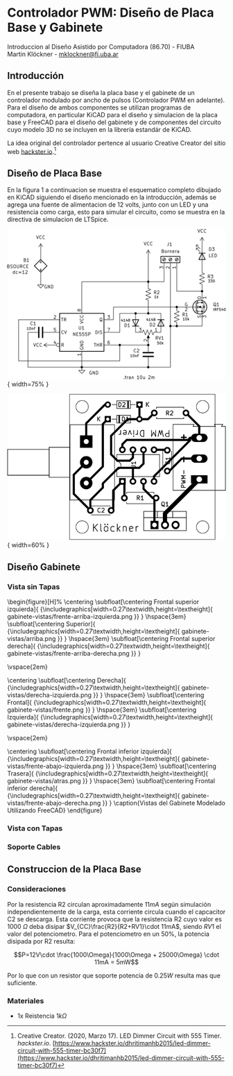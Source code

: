 # Controlador PWM: Diseño de Placa Base y Gabinete

Introduccion al Diseño Asistido por Computadora (86.70) - FIUBA  
Martin Klöckner - [mklockner@fi.uba.ar](mailto:mklockner@fi.uba.ar)

## Introducción

En el presente trabajo se diseña la placa base y el gabinete de un controlador
modulado por ancho de pulsos (Controlador PWM en adelante). Para el diseño de
ambos componentes se utilizan programas de computadora, en particular KiCAD para
el diseño y simulacion de la placa base y FreeCAD para el diseño del gabinete y
de componentes del circuito cuyo modelo 3D no se incluyen en la librería
estandár de KiCAD.

La idea original del controlador pertence al usuario Creative Creator del
sitio web [hackster.io](hackster.io).[^1]

[^1]: Creative Creator. (2020, Marzo 17). LED Dimmer Circuit with 555 Timer. *hackster.io*. [https://www.hackster.io/dhritimanhb2015/led-dimmer-circuit-with-555-timer-bc30f7](https://www.hackster.io/dhritimanhb2015/led-dimmer-circuit-with-555-timer-bc30f7)


## Diseño de Placa Base

En la figura 1 a continuacion se muestra el esquematico completo dibujado en
KiCAD siguiendo el diseño mencionado en la introducción, además se agrega una
fuente de alimentacion de 12 volts, junto con un LED y una resistencia como
carga, esto para simular el circuito, como se muestra en la directiva de
simulacion de LTSpice.

![Circuito Diseñado en KiCAD](./esquematico.png){ width=75% }

![Diseño Placa Base a Partir del Circuito en KiCAD](./pcb.png){ width=60% }

## Diseño Gabinete

### Vista sin Tapas

\begin{figure}[H]%
  \centering
  \subfloat[\centering Frontal superior izquierda]{
    {\includegraphics[width=0.27\textwidth,height=\textheight]{
      gabinete-vistas/frente-arriba-izquierda.png
    }}
  }
  \hspace{3em}
  \subfloat[\centering Superior]{
    {\includegraphics[width=0.27\textwidth,height=\textheight]{
      gabinete-vistas/arriba.png
    }}
  }
  \hspace{3em}
  \subfloat[\centering Frontal superior derecha]{
    {\includegraphics[width=0.27\textwidth,height=\textheight]{
      gabinete-vistas/frente-arriba-derecha.png
    }}
  }

  \vspace{2em}

  \centering
  \subfloat[\centering Derecha]{
    {\includegraphics[width=0.27\textwidth,height=\textheight]{
      gabinete-vistas/derecha-izquierda.png
    }}
  }
  \hspace{3em}
  \subfloat[\centering Frontal]{
    {\includegraphics[width=0.27\textwidth,height=\textheight]{
      gabinete-vistas/frente.png
    }}
  }
  \hspace{3em}
  \subfloat[\centering Izquierda]{
    {\includegraphics[width=0.27\textwidth,height=\textheight]{
      gabinete-vistas/derecha-izquierda.png
    }}
  }

  \vspace{2em}

  \centering
  \subfloat[\centering Frontal inferior izquierda]{
    {\includegraphics[width=0.27\textwidth,height=\textheight]{
      gabinete-vistas/frente-abajo-izquierda.png
    }}
  }
  \hspace{3em}
  \subfloat[\centering Trasera]{
    {\includegraphics[width=0.27\textwidth,height=\textheight]{
      gabinete-vistas/atras.png
    }}
  }
  \hspace{3em}
  \subfloat[\centering Frontal inferior derecha]{
    {\includegraphics[width=0.27\textwidth,height=\textheight]{
      gabinete-vistas/frente-abajo-derecha.png
    }}
  }
  \caption{Vistas del Gabinete Modelado Utilizando FreeCAD}
\end{figure}

### Vista con Tapas

<!--
\begin{figure}
  \begin{subfigure}[htbp]{\linewidth}
    \centering
    \includegraphics[width=0.6\textwidth,height=\textheight]{./pcb.png}
  \end{subfigure}

  \caption{Diseño Placa Base a Partir del Circuito en KiCAD}
\end{figure}
-->

### Soporte Cables

## Construccion de la Placa Base

### Consideraciones

Por la resistencia R2 circulan aproximadamente $11 mA$ según simulación
independientemente de la carga, esta corriente circula cuando el
capcacitor C2 se descarga. Esta corriente provoca que la resistencia R2 cuyo
valor es $1000\ \Omega$ deba disipar $V_{CC}\frac{R2}{R2+RV1}\cdot 11mA$, siendo
$RV1$ el valor del potenciometro. Para el potenciometro en un $50\%$, la
potencia disipada por R2 resulta:

$$P=12V\cdot \frac{1000\Omega}{1000\Omega + 25000\Omega} \cdot 11mA = 5mW$$

Por lo que con un resistor que soporte potencia de $0.25W$ resulta mas que
suficiente.

### Materiales

* 1x Reistencia $1k\Omega$
